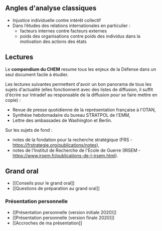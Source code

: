 ## Angles d'analyse classiques

- Injustice individuelle contre intérêt collectif 
- Dans l’études des relations internationales en particulier :
	- facteurs internes contre facteurs externes
	- poids des organisations contre poids des individus dans la motivation des actions des états

## Lectures 

Le **compendium du CHEM** resume tous les enjeux de la Défense dans un seul document facile à étudier.

Les lectures suivantes permettent d'avoir un bon panorama de tous les sujets d'actualité (elles fonctionnent avec des listes de diffusion, il suffit d'écrire sur Intradef au responsable de la diffusion pour se faire mettre en copie) :

- Revue de presse quotidienne de la représentation française à l'OTAN,
- Synthèse hebdomadaire du bureau STRATPOL de l'EMM,
- Lettre des ambassades de Washington et Berlin.

Sur les sujets de fond :

- notes de la fondation pour la recherche stratégique (FRS - https://frstrategie.org/publications/notes),
- notes de l'Institut de Recherche de l'Ecole de Guerre (IRSEM - https://www.irsem.fr/publications-de-l-irsem.html).

## Grand oral

- [[Conseils pour le grand oral]] 
- [[Questions de préparation au grand oral]]

### Présentation personnelle 

- [[Présentation personnelle (version initiale 2020)]] 
- [[Présentation personnelle (version finale 2020)]]
- [[Accroches de ma présentation]]
